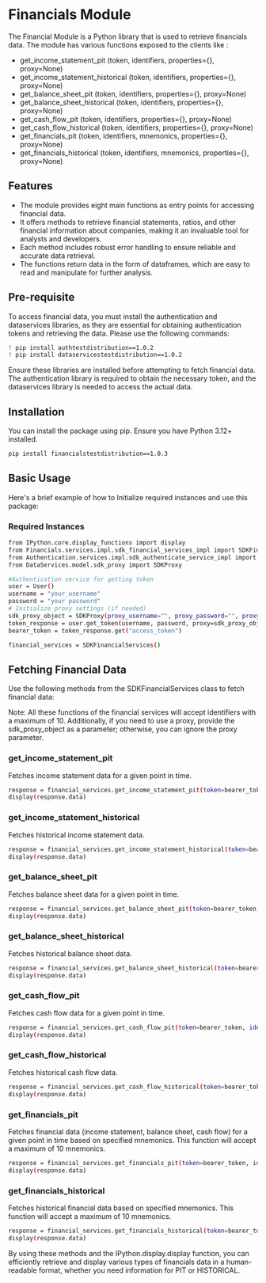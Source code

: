 # Financials Module

The Financial Module is a Python library that is used to retrieve financials data. The module has various functions exposed to the clients like :

- get_income_statement_pit (token, identifiers, properties={}, proxy=None)
- get_income_statement_historical (token, identifiers, properties={}, proxy=None)
- get_balance_sheet_pit (token, identifiers, properties={}, proxy=None)
- get_balance_sheet_historical (token, identifiers, properties={}, proxy=None)
- get_cash_flow_pit (token, identifiers, properties={}, proxy=None)
- get_cash_flow_historical (token, identifiers, properties={}, proxy=None)
- get_financials_pit (token, identifiers, mnemonics, properties={}, proxy=None)
- get_financials_historical (token, identifiers, mnemonics, properties={}, proxy=None)



## Features

- The module provides eight main functions as entry points for accessing financial data.
- It offers methods to retrieve financial statements, ratios, and other financial information about companies, making it an invaluable tool for analysts and developers.
- Each method includes robust error handling to ensure reliable and accurate data retrieval.
- The functions return data in the form of dataframes, which are easy to read and manipulate for further analysis.

## Pre-requisite
To access financial data, you must install the authentication and dataservices libraries, as they are essential for obtaining authentication tokens and retrieving the data. Please use the following commands:
```sh
! pip install authtestdistribution==1.0.2
! pip install dataservicestestdistribution==1.0.2
```
Ensure these libraries are installed before attempting to fetch financial data. The authentication library is required to obtain the necessary token, and the dataservices library is needed to access the actual data.

## Installation

You can install the package using pip. Ensure you have Python 3.12+ installed.

```sh
pip install financialstestdistribution==1.0.3
```

## Basic Usage
Here's a brief example of how to Initialize required instances and use this package:
### Required Instances
```sh
from IPython.core.display_functions import display
from Financials.services.impl.sdk_financial_services_impl import SDKFinancialServices
from Authentication.services.impl.sdk_authenticate_service_impl import User
from DataServices.model.sdk_proxy import SDKProxy

#Authentication service for getting token
user = User()
username = "your_username"
password = "your password"
# Initialize proxy settings (if needed) 
sdk_proxy_object = SDKProxy(proxy_username="", proxy_password="", proxy_host=None, proxy_port=None, proxy_domain="")
token_response = user.get_token(username, password, proxy=sdk_proxy_object)
bearer_token = token_response.get("access_token")

financial_services = SDKFinancialServices()
```

## Fetching Financial Data
Use the following methods from the SDKFinancialServices class to fetch financial data:

Note: All these functions of the financial services will accept identifiers with a maximum of 10. Additionally, if you need to use a proxy, provide the sdk_proxy_object as a parameter; otherwise, you can ignore the proxy parameter.

### get_income_statement_pit
Fetches income statement data for a given point in time.
```sh
response = financial_services.get_income_statement_pit(token=bearer_token, identifiers=["I_US5949181045","2588173","EG1320"],properties={"asOfDate": "12/31/2020", "currencyId": "USD","currencyConversionModeId": "HISTORICAL"}, proxy=sdk_proxy_object)
display(response.data)
```

### get_income_statement_historical
Fetches historical income statement data.
```sh
response = financial_services.get_income_statement_historical(token=bearer_token, identifiers=["GV012141","MSFT:NasdaqGS","DB649496569"], properties={"periodType":"IQ_FQ-4"}, proxy=sdk_proxy_object)
display(response.data)
```

### get_balance_sheet_pit
Fetches balance sheet data for a given point in time.
```sh
response = financial_services.get_balance_sheet_pit(token=bearer_token, identifiers=["RX309198","MMM:"], properties={"asOfDate": "12/31/2020", "currencyId": "USD","currencyConversionModeId": "HISTORICAL"}, proxy=sdk_proxy_object)
display(response.data)
```
### get_balance_sheet_historical
Fetches historical balance sheet data.
```sh
response = financial_services.get_balance_sheet_historical(token=bearer_token, identifiers=["I_US5949181045","2588173"], properties={"periodType":"IQ_FQ-2"}, proxy=sdk_proxy_object)
display(response.data)
```

### get_cash_flow_pit
Fetches cash flow data for a given point in time.
```sh
response = financial_services.get_cash_flow_pit(token=bearer_token, identifiers=["2588173","EG1320"], properties={"asOfDate": "12/31/2020", "currencyId": "USD","currencyConversionModeId": "HISTORICAL"}, proxy=sdk_proxy_object)
display(response.data)
```

### get_cash_flow_historical
Fetches historical cash flow data.
```sh
response = financial_services.get_cash_flow_historical(token=bearer_token, identifiers=["MSFT:NasdaqGS","DB649496569"], properties={"asOfDate": "12/31/2020", "currencyId": "USD","currencyConversionModeId": "HISTORICAL"}, proxy=sdk_proxy_object)
display(response.data)
```

### get_financials_pit
Fetches financial data (income statement, balance sheet, cash flow) for a given point in time based on specified mnemonics. This function will accept a maximum of 10 mnemonics.
```sh
response = financial_services.get_financials_pit(token=bearer_token, identifiers=["I_US5949181045","2588173","EG1320","CSP_594918104","IQT2630413","GV012141","MSFT:NasdaqGS","DB649496569","RX309198"], mnemonics=["IQ_CASH_INVEST_NAME_AP"], properties={"asOfDate": "12/31/2020", "currencyId": "USD","currencyConversionModeId": "HISTORICAL"}, proxy=sdk_proxy_object)
display(response.data)
```
### get_financials_historical
Fetches historical financial data based on specified mnemonics. This function will accept a maximum of 10 mnemonics.
```sh
response = financial_services.get_financials_historical(token=bearer_token, identifiers=["I_US5949181045","2588173","EG1320","CSP_594918104","IQT2630413","GV012141","MSFT:NasdaqGS","DB649496569","RX309198"], mnemonics=["IQ_CASH_INVEST_NAME_AP"], properties={"asOfDate": "12/31/2020", "currencyId": "USD","currencyConversionModeId": "HISTORICAL"}, proxy=sdk_proxy_object)
display(response.data)
```

By using these methods and the IPython.display.display function, you can efficiently retrieve and display various types of financials data in a human-readable format, whether you need information for PIT or HISTORICAL.